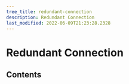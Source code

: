 ```yaml
---
tree_title: redundant-connection
description: Redundant Connection
last_modified: 2022-06-09T21:23:28.2328
---
```


# Redundant Connection

## Contents
